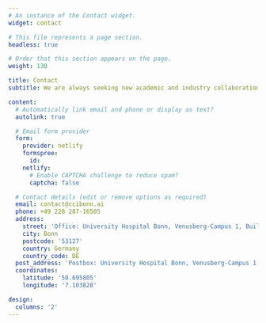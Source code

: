 ```yaml
---
# An instance of the Contact widget.
widget: contact

# This file represents a page section.
headless: true

# Order that this section appears on the page.
weight: 130

title: Contact
subtitle: We are always seeking new academic and industry collaboration partners. Feel free to reach out to us at contact@ccibonn.ai. If you're interested in joining our team as a Master’s student, PhD student, PostDoc, or software developer, please refer to the job postings above for more details. 

content:
  # Automatically link email and phone or display as text?
  autolink: true

  # Email form provider
  form:
    provider: netlify
    formspree:
      id:
    netlify:
      # Enable CAPTCHA challenge to reduce spam?
      captcha: false

  # Contact details (edit or remove options as required)
  email: contact@ccibonn.ai
  phone: +49 228 287-16505
  address:
    street: 'Office: University Hospital Bonn, Venusberg-Campus 1, Building C91' 
    city: Bonn
    postcode: '53127'
    country: Germany
    country_code: DE
  post_address: 'Postbox: University Hospital Bonn, Venusberg-Campus 1, Building C81, 53127 Bonn, Germany'
  coordinates:
    latitude: '50.695805'
    longitude: '7.103828'

design:
  columns: '2'
---
```

